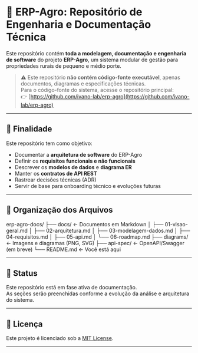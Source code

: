 # 📘 ERP-Agro: Repositório de Engenharia e Documentação Técnica

Este repositório contém **toda a modelagem, documentação e engenharia de software** do projeto **ERP-Agro**, um sistema modular de gestão para propriedades rurais de pequeno e médio porte.

> ⚠️ Este repositório **não contém código-fonte executável**, apenas documentos, diagramas e especificações técnicas.  
> Para o código-fonte do sistema, acesse o repositório principal:  
> 👉 [https://github.com/ivano-lab/erp-agro](https://github.com/ivano-lab/erp-agro)

---

## 📌 Finalidade

Este repositório tem como objetivo:

- Documentar a **arquitetura de software** do ERP-Agro
- Definir os **requisitos funcionais e não funcionais**
- Descrever os **modelos de dados** e **diagrama ER**
- Manter os **contratos de API REST**
- Rastrear decisões técnicas (ADR)
- Servir de base para onboarding técnico e evoluções futuras

---

## 📂 Organização dos Arquivos

erp-agro-docs/
├── docs/ <- Documentos em Markdown
│ ├── 01-visao-geral.md
│ ├── 02-arquitetura.md
│ ├── 03-modelagem-dados.md
│ ├── 04-requisitos.md
│ ├── 05-api.md
│ └── 06-roadmap.md
├── diagrams/ <- Imagens e diagramas (PNG, SVG)
├── api-spec/ <- OpenAPI/Swagger (em breve)
└── README.md <- Você está aqui


---

## 🚧 Status

Este repositório está em fase ativa de documentação.  
As seções serão preenchidas conforme a evolução da análise e arquitetura do sistema.

---

## 📄 Licença

Este projeto é licenciado sob a [MIT License](LICENSE).

---

